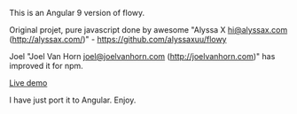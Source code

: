 This is an Angular 9 version of flowy.

Original projet, pure javascript done by awesome "Alyssa X <hi@alyssax.com> (http://alyssax.com/)" - https://github.com/alyssaxuu/flowy

Joel "Joel Van Horn <joel@joelvanhorn.com> (http://joelvanhorn.com)" has improved it for npm.


[Live demo](https://ngflowy.web.app/)

I have just port it to Angular.
Enjoy.

